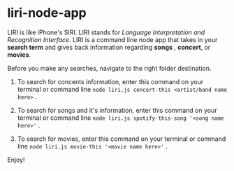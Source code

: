 # liri-node-app

LIRI is like iPhone's SIRI. LIRI stands for _Language Interpretation and Recognition Interface_. 
LIRI is a command line node app that takes in your **search term** and gives back information regarding **songs** , **concert**, or **movies**.

Before you make any searches, navigate to the right folder destination. 

1. To search for concents information, enter this command on your terminal or command line
`node liri.js concert-this <artist/band name here>` .

2. To search for songs and it's information, enter this command on your terminal or command line
`node liri.js spotify-this-song '<song name here>'` .

3. To search for movies, enter this command on your terminal or command line
`node liri.js movie-this '<movie name here>'` .


Enjoy!
